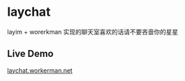 # laychat
layim + worerkman 实现的聊天室喜欢的话请不要吝啬你的星星

## Live Demo
[laychat.workerman.net](http://laychat.workerman.net/)

